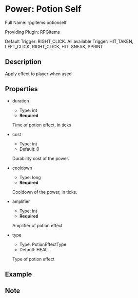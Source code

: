 # Power: Potion Self

Full Name: rpgitems:potionself

Providing Plugin: RPGItems

Default Trigger: RIGHT_CLICK. All available Trigger: HIT_TAKEN, LEFT_CLICK, RIGHT_CLICK, HIT, SNEAK, SPRINT

<!-- beginCustomHeader -->
<!-- endCustomHeader -->

## Description

Apply effect to player when used
<!-- beginCustomDescription -->
<!-- endCustomDescription -->

## Properties

* duration

  * Type: int
  * **Required**

  Time of potion effect, in ticks

* cost

  * Type: int
  * Default: 0

  Durability cost of the power.

* cooldown

  * Type: long
  * **Required**

  Cooldown of the power, in ticks.

* amplifier

  * Type: int
  * **Required**

  Amplifier of potion effect

* type

  * Type: PotionEffectType
  * Default: HEAL

  Type of potion effect


<!-- beginCustomProperties -->
<!-- endCustomProperties -->

## Example

<!-- beginCustomExample -->
<!-- endCustomExample -->

## Note

<!-- beginCustomNote -->
<!-- endCustomNote -->